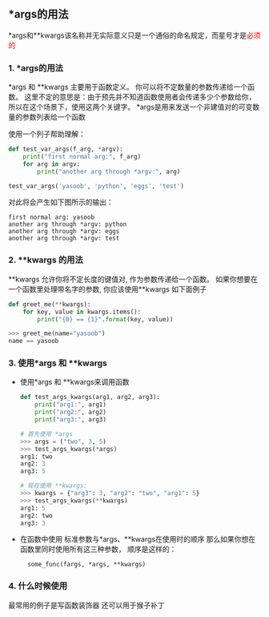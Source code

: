 ## *args的用法
*args和**kwargs该名称并无实际意义只是一个通俗的命名规定，而星号才是<font color='red'>必须的</font>

### 1. *args的用法
*args 和 **kwargs 主要用于函数定义。 你可以将不定数量的参数传递给一个函数。
这里不定的意思是：由于预先并不知道函数使用者会传递多少个参数给你，所以在这个场景下，使用这两个关键字。
*args是用来发送一个非建值对的可变数量的参数列表给一个函数

使用一个列子帮助理解：
```python
def test_var_args(f_arg, *argv):
    print("first normal arg:", f_arg)
    for arg in argv:
        print("another arg through *argv:", arg)

test_var_args('yasoob', 'python', 'eggs', 'test')
```
对此将会产生如下图所示的输出：  

    first normal arg: yasoob
    another arg through *argv: python
    another arg through *argv: eggs
    another arg through *argv: test

### 2. **kwargs 的用法
**kwargs 允许你将不定长度的键值对, 作为参数传递给一个函数。 如果你想要在一个函数里处理带名字的参数, 你应该使用\*\*kwargs
如下面例子
```python
def greet_me(**kwargs):
    for key, value in kwargs.items():
        print("{0} == {1}".format(key, value))

>>> greet_me(name="yasoob")
name == yasoob
```

### 3. 使用*args 和 **kwargs
- 使用*args 和 **kwargs来调用函数
    ```python
    def test_args_kwargs(arg1, arg2, arg3):
        print("arg1:", arg1)
        print("arg2:", arg2)
        print("arg3:", arg3)

    # 首先使用 *args
    >>> args = ("two", 3, 5)
    >>> test_args_kwargs(*args)
    arg1: two
    arg2: 3
    arg3: 5

    # 现在使用 **kwargs:
    >>> kwargs = {"arg3": 3, "arg2": "two", "arg1": 5}
    >>> test_args_kwargs(**kwargs)
    arg1: 5
    arg2: two
    arg3: 3
    ```
- 在函数中使用
    标准参数与*args、**kwargs在使用时的顺序
那么如果你想在函数里同时使用所有这三种参数， 顺序是这样的：

        some_func(fargs, *args, **kwargs)

### 4. 什么时候使用
最常用的例子是写函数装饰器
还可以用于猴子补丁